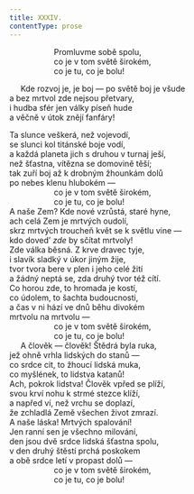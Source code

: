 ```yaml
---
title: XXXIV.
contentType: prose
---
```


                    Promluvme sobě spolu,  
                    co je v tom světě širokém,  
                    co je tu, co je bolu!

     Kde rozvoj je, je boj — po světě boj je všude  
a bez mrtvol zde nejsou přetvary,  
i hudba sfér jen války píseň hude  
a věčně v útok znějí fanfáry!

Ta slunce veškerá, než vojevodí,  
se slunci kol titánské boje vodí,  
a každá planeta jich s druhou v turnaj ješí,  
než šťastna, vítězna se domovině těší;  
tak zuří boj až k drobným žhounkám dolů  
po nebes klenu hlubokém —  
                    co je v tom světě širokém,  
                    co je tu, co je bolu!  
A naše Zem? Kde nové vzrůstá, staré hyne,  
ach celá Zem je mrtvých oudolí,  
skrz mrtvých troucheň květ se k světlu vine —  
kdo doved’ _zde_ by sčítat mrtvoly!  
Zde válka běsná. Z krve dravec tyje,  
i slavík sladký v úkor jiným žije,  
tvor tvora bere v plen i jeho celé žití  
a žádný neptá se, zda druhý tvor též cítí.  
Co horou zde, to hromada je kostí,  
co údolem, to šachta budoucnosti,  
a čas v ni hází ve dnů běhu divokém  
mrtvolu na mrtvolu —  
                    co je v tom světě širokém,  
                    co je tu, co je bolu!  
     A člověk — člověk! Štědrá byla ruka,  
jež ohně vrhla lidských do stanů —  
co srdce cit, to žhoucí lidská muka,  
co myšlének, to lidstva katanů!  
Ach, pokrok lidstva! Člověk vpřed se plíží,  
svou krví nohu k strmé stezce klíží,  
a napřed ví, než vrchu se doplazí,  
že zchladlá Země všechen život zmrazí.  
A naše láska! Mrtvých spalování!  
Jen ranní sen je všechno milování,  
den jsou dvě srdce lidská šťastna spolu,  
v den druhý štěstí prchá poskokem  
a obě srdce letí v propast dolů —  
                    co je v tom světě širokém,  
                    co je tu, co je bolu!
